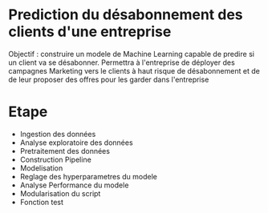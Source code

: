 # Prediction du désabonnement des clients d'une entreprise

Objectif : construire un modele de Machine Learning capable de predire si un client va se désabonner. Permettra à l'entreprise de déployer des campagnes Marketing vers le clients à haut risque de désabonnement et de de leur proposer des offres pour les garder dans l'entreprise

# Etape
- Ingestion des données
- Analyse exploratoire des données
- Pretraitement des données
- Construction Pipeline
- Modelisation
- Reglage des hyperparametres du modele
- Analyse Performance du modele
- Modularisation du script
- Fonction test 